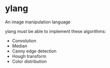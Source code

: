 # ylang
An image manipulation language

ylang must be able to implement these algorithms:
* Convolution
* Median
* Canny edge detection
* Hough transform
* Color distribution
